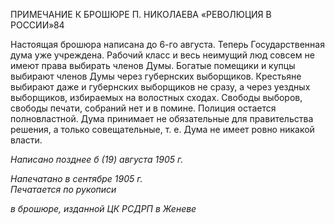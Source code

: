 ПРИМЕЧАНИЕ К БРОШЮРЕ П. НИКОЛАЕВА «РЕВОЛЮЦИЯ В РОССИИ»84

Настоящая брошюра написана до 6-го августа. Теперь Государственная дума уже учреждена. Рабочий класс и весь неимущий люд совсем не имеют права выбирать чле­нов Думы. Богатые помещики и купцы выбирают членов Думы через губернских вы­борщиков. Крестьяне выбирают даже и губернских выборщиков не сразу, а через уезд­ных выборщиков, избираемых на волостных сходах. Свободы выборов, свободы печа­ти, собраний нет и в помине. Полиция остается полновластной. Дума принимает не обязательные для правительства решения, а только совещательные, т. е. Дума не имеет ровно никакой власти.

_Написано позднее б (19) августа 1905 г._

_Напечатано в сентябре 1905 г.                                                            Печатается по рукописи_

_в брошюре, изданной ЦК РСДРП в Женеве_